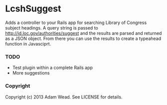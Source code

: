 # LcshSuggest

Adds a controller to your Rails app for searching Library of Congress subject headings.  A query string is passed to
http://id.loc.gov/authorities/suggest and the results are parsed and returned as a JSON object. From there you
can use the results to create a typeahead function in Javasciprt.

### TODO

* Test plugin within a complete Rails app
* More suggestions

### Copyright

Copyright (c) 2013 Adam Wead. See LICENSE for details.